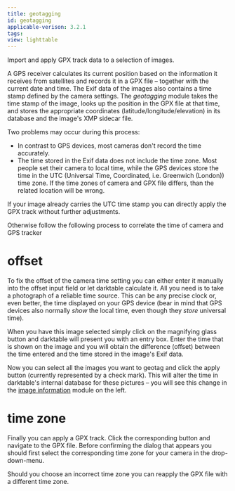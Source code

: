 ```yaml
---
title: geotagging
id: geotagging
applicable-verison: 3.2.1
tags: 
view: lighttable
---
```


Import and apply GPX track data to a selection of images.

A GPS receiver calculates its current position based on the information it receives from satellites and records it in a GPX file – together with the current date and time. The Exif data of the images also contains a time stamp defined by the camera settings. The _geotagging_ module takes the time stamp of the image, looks up the position in the GPX file at that time, and stores the appropriate coordinates (latitude/longitude/elevation) in its database and the image's XMP sidecar file.

Two problems may occur during this process: 
- In contrast to GPS devices, most cameras don't record the time accurately.
- The time stored in the Exif data does not include the time zone. Most people set their camera to local time, while the GPS devices store the time in the UTC (Universal Time, Coordinated, i.e. Greenwich (London)) time zone. If the time zones of camera and GPX file differs, than the related location will be wrong.

If your image already carries the UTC time stamp you can directly apply the GPX track without further adjustments.

Otherwise follow the following process to correlate the time of camera and GPS tracker

# offset

To fix the offset of the camera time setting you can either enter it manually into the offset input field or let darktable calculate it. All you need is to take a photograph of a reliable time source. This can be any precise clock or, even better, the time displayed on your GPS device (bear in mind that GPS devices also normally _show_ the local time, even though they _store_ universal time). 

When you have this image selected simply click on the magnifying glass button and darktable will present you with an entry box. Enter the time that is shown on the image and you will obtain the difference (offset) between the time entered and the time stored in the image's Exif data.

Now you can select all the images you want to geotag and click the apply button (currently represented by a check mark). This will alter the time in darktable's internal database for these pictures – you will see this change in the [image information](../shared/image-information.md) module on the left. 

# time zone

Finally you can apply a GPX track. Click the corresponding button and navigate to the GPX file. Before confirming the dialog that appears you should first select the corresponding time zone for your camera in the drop-down-menu. 

Should you choose an incorrect time zone you can reapply the GPX file with a different time zone.
